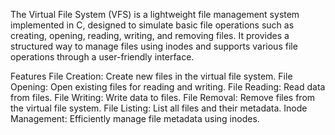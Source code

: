 The Virtual File System (VFS) is a lightweight file management system implemented in C, designed to simulate basic file operations such as creating, opening, reading, writing, and removing files. It provides a structured way to manage files using inodes and supports various file operations through a user-friendly interface.

Features
File Creation: Create new files in the virtual file system.
File Opening: Open existing files for reading and writing.
File Reading: Read data from files.
File Writing: Write data to files.
File Removal: Remove files from the virtual file system.
File Listing: List all files and their metadata.
Inode Management: Efficiently manage file metadata using inodes.
